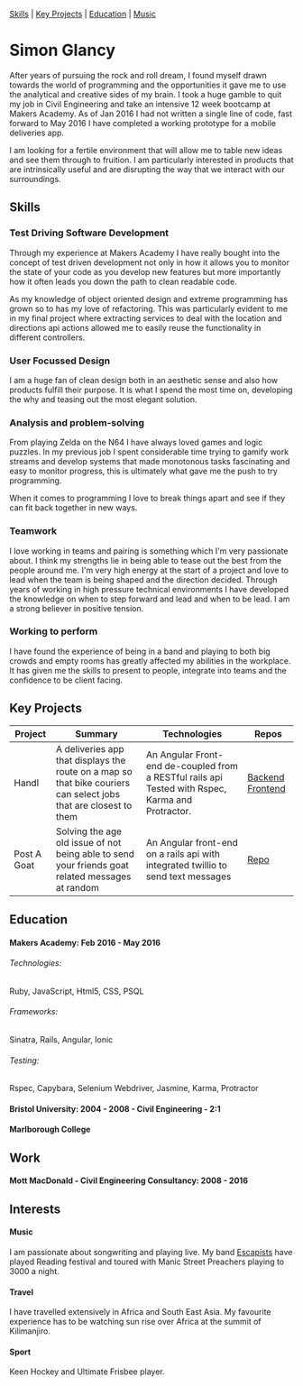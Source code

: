 [Skills](https://github.com/SimonGlancy/CV#skills) | [Key Projects](https://github.com/SimonGlancy/CV#key-project) | [Education](https://github.com/SimonGlancy/CV#education) |
[Music](www.escapistsmusic.com)

# Simon Glancy

After years of pursuing the rock and roll dream, I found myself drawn towards the world of programming and the opportunities it gave me to use the analytical and creative sides of my brain. I took a huge gamble to quit my job in Civil Engineering and take an intensive 12 week bootcamp at Makers Academy. As of Jan 2016 I had not written a single line of code, fast forward to May 2016 I have completed a working prototype for a mobile deliveries app.

I am looking for a fertile environment that will allow me to table new ideas and see them through to fruition. I am particularly interested in products that are intrinsically useful and are disrupting the way that we interact with our surroundings.



## Skills

### Test Driving Software Development

Through my experience at Makers Academy I have really bought into the concept of test driven development not only in how it allows you to monitor the state of your code as you develop new features but more importantly how it often leads you down the path to clean readable code.

As my knowledge of object oriented design and extreme programming has grown so to has my love of refactoring. This was particularly evident to me in my final project where extracting services to deal with the location and directions api actions allowed me to easily reuse the functionality in different controllers.

### User Focussed Design

I am a huge fan of clean design both in an aesthetic sense and also how products fulfill their purpose. It is what I spend the most time on, developing the why and teasing out the most elegant solution.

### Analysis and problem-solving

From playing Zelda on the N64 I have always loved games and logic puzzles. In my previous job I spent considerable time trying to gamify work streams and develop systems that made monotonous tasks fascinating and easy to monitor progress, this is ultimately what gave me the push to try programming.

When it comes to programming I love to break things apart and see if they can fit back together in new ways.

### Teamwork

I love working in teams and pairing is something which I'm very passionate about. I think my strengths lie in being able to tease out the best from the people around me. I'm very high energy at the start of a project and love to lead when the team is being shaped and the direction decided. Through years of working in high pressure technical environments I have developed the knowledge on when to step forward and lead and when to be lead. I am a strong believer in positive tension.

### Working to perform

I have found the experience of being in a band and playing to both big crowds and empty rooms has greatly affected my abilities in the workplace. It has given me the skills to present to people, integrate into teams and the confidence to be client facing.

## Key Projects

| Project | Summary | Technologies | Repos
|---|---|---|---|
| Handl  | A deliveries app that displays the route on a map so that bike couriers can select jobs that are closest to them  | An Angular Front-end de-coupled from a RESTful rails api  Tested with Rspec, Karma and Protractor. | [Backend](https://github.com/acookson91/handl-backend.git) [Frontend](https://github.com/acookson91/handl-frontend.git)
| Post A Goat | Solving the age old issue of not being able to send your friends goat related messages at random | An Angular front-end on a rails api with integrated twillio to send text messages | [Repo](https://github.com/acookson91/post-a-goat)




## Education

#### Makers Academy: Feb 2016 - May 2016
###### Technologies:
Ruby, JavaScript, Html5, CSS, PSQL

###### Frameworks:
Sinatra, Rails, Angular, Ionic

###### Testing:
Rspec, Capybara, Selenium Webdriver, Jasmine, Karma, Protractor

#### Bristol University: 2004 - 2008 - Civil Engineering - 2:1
#### Marlborough College


## Work

#### Mott MacDonald - Civil Engineering Consultancy: 2008 - 2016


## Interests

#### Music
I am passionate about songwriting and playing live. My band [Escapists](https://www.escapistsmusic.com) have played Reading festival and toured with Manic Street Preachers playing to 3000 a night.

#### Travel
I have travelled extensively in Africa and South East Asia. My favourite experience has to be watching sun rise over Africa at the summit of Kilimanjiro.

#### Sport
Keen Hockey and Ultimate Frisbee player.
